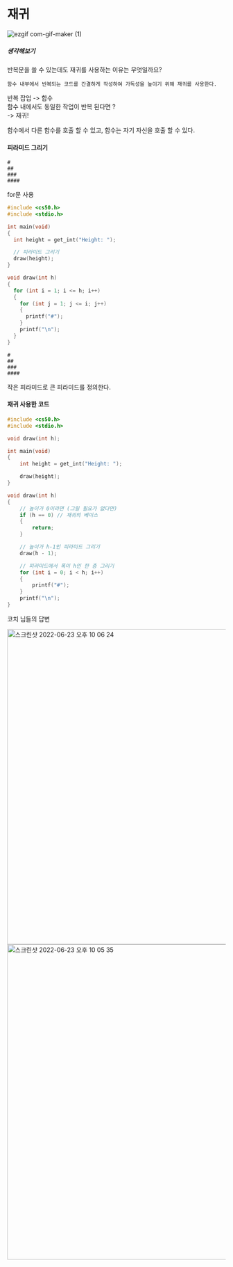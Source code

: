 # 재귀
![ezgif com-gif-maker (1)](https://user-images.githubusercontent.com/87258182/175312788-fe3ece54-f606-47e3-a850-f1d8fa898b46.gif)

##### 생각해보기
반복문을 쓸 수 있는데도 재귀를 사용하는 이유는 무엇일까요?
```
함수 내부에서 반복되는 코드를 간결하게 작성하여 가독성을 높이기 위해 재귀를 사용한다.
```

반복 잡업 -> 함수  
함수 내에서도 동일한 작업이 반복 된다면 ?  
-> 재귀!

함수에서 다른 함수를 호출 할 수 있고, 함수는 자기 자신을 호출 할 수 있다.

#### 피라미드 그리기 

```
#  
##  
###  
####  
```

for문 사용
``` c
#include <cs50.h>
#include <stdio.h>

int main(void) 
{
  int height = get_int("Height: ");

  // 피라미드 그리기
  draw(height);
}

void draw(int h)
{
  for (int i = 1; i <= h; i++)
  {
    for (int j = 1; j <= i; j++)
    {
      printf("#");
    }
    printf("\n");
  }
}
```
```
#  
##  
###  
####  
```

작은 피라미드로 큰 피라미드를 정의한다.
#### 재귀 사용한 코드
``` c
#include <cs50.h>
#include <stdio.h>

void draw(int h);

int main(void)
{
    int height = get_int("Height: ");

    draw(height);
}

void draw(int h)
{
    // 높이가 0이라면 (그릴 필요가 없다면)
    if (h == 0) // 재귀의 베이스
    {
        return;
    }

    // 높이가 h-1인 피라미드 그리기
    draw(h - 1);

    // 피라미드에서 폭이 h인 한 층 그리기
    for (int i = 0; i < h; i++)
    {
        printf("#");
    }
    printf("\n");
}
```

코치 님들의 답변

<img width="725" alt="스크린샷 2022-06-23 오후 10 06 24" src="https://user-images.githubusercontent.com/87258182/175452022-e8c13687-bcb0-4fc3-97dc-8b4ca9487358.png">
<img width="725" alt="스크린샷 2022-06-23 오후 10 05 35" src="https://user-images.githubusercontent.com/87258182/175452023-f051ec9f-b054-4887-bf53-acd5bc2afbbe.png">
